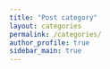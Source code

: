 ```yaml
---
title: "Post category"
layout: categories
permalink: /categories/
author_profile: true
sidebar_main: true
---
```


